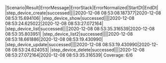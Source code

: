 |Scenario|Result|ErrorMessage|ErrorStack|ErrorNormalized|StartDt|EndDt|
|step_device_create|successed||||2020-12-08 08:53:08.187377|2020-12-08 08:53:15.694106|
|step_device_show|successed||||2020-12-08 08:53:24.625022|2020-12-08 08:53:27.072164|
|step_device_list|successed||||2020-12-08 08:53:35.316539|2020-12-08 08:53:35.803951|
|step_device_list2|successed||||2020-12-08 08:53:18.661886|2020-12-08 08:53:19.430990|
|step_device_update|successed||||2020-12-08 08:53:19.430990|2020-12-08 08:53:24.624053|
|step_device_delete|successed||||2020-12-08 08:53:27.072164|2020-12-08 08:53:35.316539|
Coverage: 6/6
